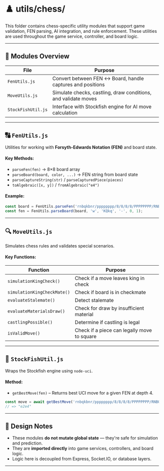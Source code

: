

# ♟️ utils/chess/

This folder contains chess-specific utility modules that support game validation, FEN parsing, AI integration, and rule enforcement. These utilities are used throughout the game service, controller, and board logic.

---

## 📁 Modules Overview

| File               | Purpose                                                          |
|--------------------|------------------------------------------------------------------|
| `FenUtils.js`      | Convert between FEN ↔️ Board, handle captures and positions      |
| `MoveUtils.js`     | Simulate checks, castling, draw conditions, and validate moves  |
| `StockFishUtil.js` | Interface with Stockfish engine for AI move calculation         |

---

## 🔠 `FenUtils.js`

Utilities for working with **Forsyth-Edwards Notation (FEN)** and board state.

#### Key Methods:

- `parseFen(fen)` → 8×8 board array
- `parseBoard(board, color, ...)` → FEN string from board state
- `parseCaptureString(str)` / `parseCapturedPiece(pieces)`
- `toAlgebraic([x, y])` / `fromAlgebraic("e4")`

#### Example:

```js
const board = FenUtils.parseFen('rnbqkbnr/pppppppp/8/8/8/8/PPPPPPPP/RNBQKBNR w KQkq - 0 1');
const fen = FenUtils.parseBoard(board, 'w', 'KQkq', '-', 0, 1);
````

---

## 🔍 `MoveUtils.js`

Simulates chess rules and validates special scenarios.

#### Key Functions:

| Function                    | Purpose                                     |
| --------------------------- | ------------------------------------------- |
| `simulationKingCheck()`     | Check if a move leaves king in check        |
| `simulationKingCheckMate()` | Check if board is in checkmate              |
| `evaluateStalemate()`       | Detect stalemate                            |
| `evaluateMaterialsDraw()`   | Check for draw by insufficient material     |
| `castlingPossible()`        | Determine if castling is legal              |
| `isValidMove()`             | Check if a piece can legally move to square |

---

## 🤖 `StockFishUtil.js`

Wraps the Stockfish engine using `node-uci`.

#### Method:

* `getBestMove(fen)` – Returns best UCI move for a given FEN at depth 4.

```js
const move = await getBestMove('rnbqkbnr/pppppppp/8/8/8/8/PPPPPPPP/RNBQKBNR w KQkq - 0 1');
// => "e2e4"
```

---

## 🧠 Design Notes

* These modules **do not mutate global state** — they're safe for simulation and prediction.
* They are **imported directly** into game services, controllers, and board logic.
* Logic here is decoupled from Express, Socket.IO, or database layers.

---

